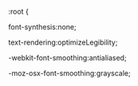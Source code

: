 :root {

font-synthesis:none;

  text-rendering:optimizeLegibility;

  -webkit-font-smoothing:antialiased;

  -moz-osx-font-smoothing:grayscale;
